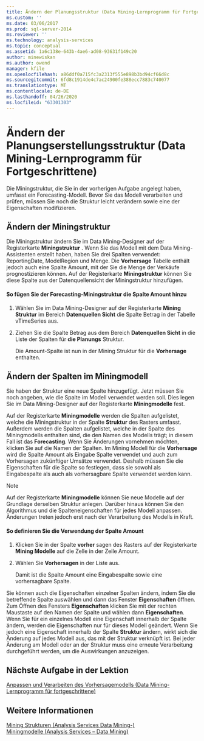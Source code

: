 ```yaml
---
title: Ändern der Planungsstruktur (Data Mining-Lernprogramm für Fortgeschrittene) | Microsoft-Dokumentation
ms.custom: ''
ms.date: 03/06/2017
ms.prod: sql-server-2014
ms.reviewer: ''
ms.technology: analysis-services
ms.topic: conceptual
ms.assetid: 1a6c138e-643b-4ae6-ad08-93631f149c20
author: minewiskan
ms.author: owend
manager: kfile
ms.openlocfilehash: a86ddf0a715fc3a2313f555e898b3bd94cf66d8c
ms.sourcegitcommit: 6fd8c1914de4c7ac24900fe388ecc7883c740077
ms.translationtype: MT
ms.contentlocale: de-DE
ms.lasthandoff: 04/26/2020
ms.locfileid: "63301303"
---
```

# <a name="modifying-the-forecasting-structure-intermediate-data-mining-tutorial"></a>Ändern der Planungserstellungsstruktur (Data Mining-Lernprogramm für Fortgeschrittene)
  Die Miningstruktur, die Sie in der vorherigen Aufgabe angelegt haben, umfasst ein Forecasting-Modell. Bevor Sie das Modell verarbeiten und prüfen, müssen Sie noch die Struktur leicht verändern sowie eine der Eigenschaften modifizieren.  
  
## <a name="modifying-the-mining-structure"></a>Ändern der Miningstruktur  
 Die Miningstruktur ändern Sie im Data Mining-Designer auf der Registerkarte **Miningstruktur** . Wenn Sie das Modell mit dem Data Mining-Assistenten erstellt haben, haben Sie drei Spalten verwendet: ReportingDate, ModelRegion und Menge. Die **Vorhersage** Tabelle enthält jedoch auch eine Spalte Amount, mit der Sie die Menge der Verkäufe prognostizieren können. Auf der Registerkarte **Miningstruktur** können Sie diese Spalte aus der Datenquellensicht der Miningstruktur hinzufügen.  
  
#### <a name="to-add-the-amount-column-to-the-forecasting-mining-structure"></a>So fügen Sie der Forecasting-Miningstruktur die Spalte Amount hinzu  
  
1.  Wählen Sie im Data Mining-Designer auf der Registerkarte **Mining Struktur** im Bereich **Datenquellen Sicht** die Spalte Betrag in der Tabelle vTimeSeries aus.  
  
2.  Ziehen Sie die Spalte Betrag aus dem Bereich **Datenquellen Sicht** in die Liste der Spalten für **die Planungs** Struktur.  
  
     Die Amount-Spalte ist nun in der Mining Struktur für die **Vorhersage** enthalten.  
  
## <a name="modifying-the-columns-in-the-mining-model"></a>Ändern der Spalten im Miningmodell  
 Sie haben der Struktur eine neue Spalte hinzugefügt. Jetzt müssen Sie noch angeben, wie die Spalte im Modell verwendet werden soll. Dies legen Sie im Data Mining-Designer auf der Registerkarte **Miningmodelle** fest.  
  
 Auf der Registerkarte **Miningmodelle** werden die Spalten aufgelistet, welche die Miningstruktur in der Spalte **Struktur** des Rasters umfasst. Außerdem werden die Spalten aufgelistet, welche in der Spalte des Miningmodells enthalten sind, die den Namen des Modells trägt; in diesem Fall ist das **Forecasting**. Wenn Sie Änderungen vornehmen möchten, klicken Sie auf die Namen der Spalten. Im Mining Modell für die **Vorhersage** wird die Spalte Amount als Eingabe Spalte verwendet und auch zum Vorhersagen zukünftiger Umsätze verwendet. Deshalb müssen Sie die Eigenschaften für die Spalte so festlegen, dass sie sowohl als Eingabespalte als auch als vorhersagbare Spalte verwendet werden kann.  
  
> [!NOTE]  
>  Auf der Registerkarte **Miningmodelle** können Sie neue Modelle auf der Grundlage derselben Struktur anlegen. Darüber hinaus können Sie den Algorithmus und die Spalteneigenschaften für jedes Modell anpassen. Änderungen treten jedoch erst nach der Verarbeitung des Modells in Kraft.  
  
#### <a name="to-define-how-the-amount-column-will-be-used"></a>So definieren Sie die Verwendung der Spalte Amount  
  
1.  Klicken Sie in der Spalte **vorher** sagen des Rasters auf der Registerkarte **Mining Modelle** auf die Zelle in der Zeile Amount.  
  
2.  Wählen Sie **Vorhersagen** in der Liste aus.  
  
     Damit ist die Spalte Amount eine Eingabespalte sowie eine vorhersagbare Spalte.  
  
 Sie können auch die Eigenschaften einzelner Spalten ändern, indem Sie die betreffende Spalte auswählen und dann das Fenster **Eigenschaften** öffnen. Zum Öffnen des Fensters **Eigenschaften** klicken Sie mit der rechten Maustaste auf den Namen der Spalte und wählen dann **Eigenschaften**. Wenn Sie für ein einzelnes Modell eine Eigenschaft innerhalb der Spalte ändern, werden die Eigenschaften nur für dieses Modell geändert. Wenn Sie jedoch eine Eigenschaft innerhalb der Spalte **Struktur** ändern, wirkt sich die Änderung auf jedes Modell aus, das mit der Struktur verknüpft ist. Bei jeder Änderung am Modell oder an der Struktur muss eine erneute Verarbeitung durchgeführt werden, um die Auswirkungen anzuzeigen.  
  
## <a name="next-task-in-lesson"></a>Nächste Aufgabe in der Lektion  
 [Anpassen und Verarbeiten des Vorhersagemodells &#40;Data Mining-Lernprogramm für fortgeschrittene&#41;](../../2014/tutorials/customize-process-forecasting-model-intermediate-data-mining-tutorial.md)  
  
## <a name="see-also"></a>Weitere Informationen  
 [Mining Strukturen &#40;Analysis Services Data Mining-&#41;](../../2014/analysis-services/data-mining/mining-structures-analysis-services-data-mining.md)   
 [Miningmodelle &#40;Analysis Services – Data Mining&#41;](../../2014/analysis-services/data-mining/mining-models-analysis-services-data-mining.md)  
  
  
